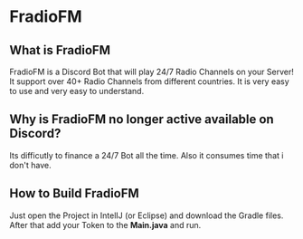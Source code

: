 # FradioFM

## What is **FradioFM**
FradioFM is a Discord Bot that will play 24/7 Radio Channels on your Server! It support over 40+ Radio Channels from different countries. It is very easy to use and very easy to understand.

## Why is **FradioFM** no longer active available on Discord?
Its difficutly to finance a 24/7 Bot all the time.
Also it consumes time that i don't have.

## How to Build **FradioFM**
Just open the Project in IntelIJ (or Eclipse) and download the Gradle files.
After that add your Token to the **Main.java** and run.

